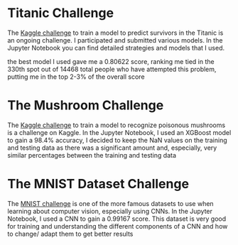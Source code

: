 # Titanic Challenge
The [Kaggle challenge](https://www.kaggle.com/competitions/titanic) to train a model to predict survivors in the Titanic is an ongoing challenge. I participated and submitted various models. In the Jupyter Notebook you can find detailed strategies and models that I used.

the best model I used gave me a 0.80622 score, ranking me tied in the 330th spot out of 14468 total people who have attempted this problem, putting me in the top 2-3% of the overall score 


# The Mushroom Challenge
The [Kaggle challenge](https://www.kaggle.com/competitions/playground-series-s4e8) to train a model to recognize poisonous mushrooms is a challenge on Kaggle. In the Jupyter Notebook, I used an XGBoost model to gain a 98.4% accuracy, I decided to keep the NaN values on the training and testing data as there was a significant amount and, especially, very similar percentages between the training and testing data

# The MNIST Dataset Challenge
The [MNIST challenge](https://www.kaggle.com/competitions/digit-recognizer) is one of the more famous datasets to use when learning about computer vision, especially using CNNs. In the Jupyter Notebook, I used a CNN to gain a 0.99167 score. This dataset is very good for training and understanding the different components of a CNN and how to change/ adapt them to get better results

